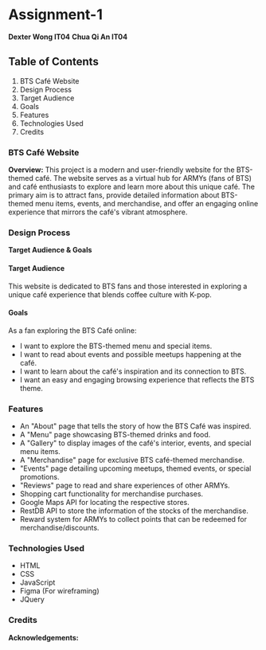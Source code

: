 # Assignment-1
**Dexter Wong IT04**
**Chua Qi An IT04**

## Table of Contents
1. BTS Café Website
2. Design Process
3. Target Audience
4. Goals
5. Features
6. Technologies Used
7. Credits

### BTS Café Website
**Overview:** This project is a modern and user-friendly website for the BTS-themed café. The website serves as a virtual hub for ARMYs (fans of BTS) and café enthusiasts to explore and learn more about this unique café. The primary aim is to attract fans, provide detailed information about BTS-themed menu items, events, and merchandise, and offer an engaging online experience that mirrors the café's vibrant atmosphere.

### Design Process
**Target Audience & Goals**

#### Target Audience
This website is dedicated to BTS fans and those interested in exploring a unique café experience that blends coffee culture with K-pop.

#### Goals
As a fan exploring the BTS Café online:
- I want to explore the BTS-themed menu and special items.
- I want to read about events and possible meetups happening at the café.
- I want to learn about the café's inspiration and its connection to BTS.
- I want an easy and engaging browsing experience that reflects the BTS theme.

### Features
- An "About" page that tells the story of how the BTS Café was inspired.
- A "Menu" page showcasing BTS-themed drinks and food.
- A "Gallery" to display images of the café's interior, events, and special menu items.
- A "Merchandise" page for exclusive BTS café-themed merchandise.
- "Events" page detailing upcoming meetups, themed events, or special promotions.
- "Reviews" page to read and share experiences of other ARMYs.
- Shopping cart functionality for merchandise purchases.
- Google Maps API for locating the respective stores.
- RestDB API to store the information of the stocks of the merchandise.
- Reward system for ARMYs to collect points that can be redeemed for merchandise/discounts.

### Technologies Used
- HTML
- CSS
- JavaScript
- Figma (For wireframing)
- JQuery

### Credits
**Acknowledgements:**
